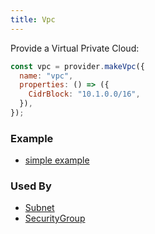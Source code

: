 ```yaml
---
title: Vpc
---
```


Provide a Virtual Private Cloud:

```js
const vpc = provider.makeVpc({
  name: "vpc",
  properties: () => ({
    CidrBlock: "10.1.0.0/16",
  }),
});
```

### Example

- [simple example](https://github.com/grucloud/grucloud/blob/main/examples/aws/ec2-vpc/iac.js#L13)

### Used By

- [Subnet](./Subnet)
- [SecurityGroup](./SecurityGroup)
